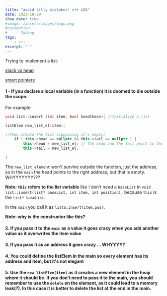 ```yaml
---
title: "avoid silly mistakes! c++ LOG"
date: 2023-10-20
show_date: true
#image: /assets/images/logo.png
#categories:
#    - Coding
tags:
    - c++
excerpt: " "
---
```



Trying to implement a list:

[stack vs heap](https://www.geeksforgeeks.org/stack-vs-heap-memory-allocation/)


[smart pointers](http://labmaster.mi.infn.it/Laboratorio2/serale/l8/index.html)

#### 1 - If you declare a local variable (in a function) it is doomed to die outside the scope.

For example:

```c++
void list::insert (int item, bool headChose){ //Initialize a list

listElem new_list_el(item);

//Then create the list (supposing it's empty)
    if ( this->head == nullptr && this->tail == nullptr ) {
        this->head = new_list_el; // The head and the tail point to the same element
        this->tail = new_list_el;

}
```

The `new_list_element` won't survive outside the function, just the address, so in the `main` the head points to the right address, but that is empty. WHYYYYYYY???

**Note: `this` refers to the list variable**
like I don't need a `baseList` in `void list::insert(list* baseList, int item, int position);` because `this` is the `list* baseList`.

In the `main` you call it as `lista.insert(item,pos)`.

**Note: why is the constructor like this?**

#### 2. If you pass it to the `main` as a value it goes crazy when you add another value as it overwrites the item value

#### 3. If you pass it as an address it goes crazy ... WHYYYY?

#### 4. You could define the listElem in the main so every element has its address and item, but it's not elegant

#### 5. Use the `new listElem(item)` as it creates a new element in the heap where it should be. If you don't need to pass it to the main, you should remember to use the `delete` on the element, as it could lead to a memory leak(?). In this case it is better to delete the list at the end in the main.